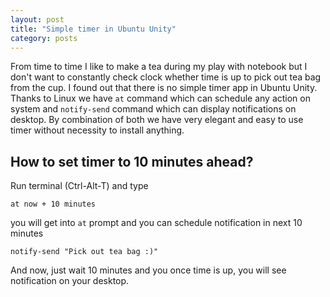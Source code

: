 ```yaml
---
layout: post
title: "Simple timer in Ubuntu Unity"
category: posts
---
```


From time to time I like to make a tea during my play with notebook but I don't want to constantly check clock whether time is up to pick out tea bag from the cup. I found out that there is no simple timer app in Ubuntu Unity.
Thanks to Linux we have `at` command which can schedule any action on system and `notify-send` command which can display notifications on desktop. By combination of both we have very elegant and easy to use timer without necessity to install anything.


## How to set timer to 10 minutes ahead? 

Run terminal (Ctrl-Alt-T) and type 

    at now + 10 minutes

you will get into `at` prompt and you can schedule notification in next 10 minutes

    notify-send "Pick out tea bag :)"

And now, just wait 10 minutes and you once time is up, you will see notification on your desktop.

